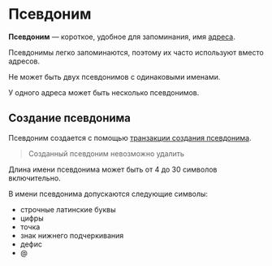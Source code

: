 # Псевдоним

**Псевдоним** — короткое, удобное для запоминания, имя [адреса](/blockchain/address.md).

Псевдонимы легко запоминаются, поэтому их часто используют вместо адресов.

Не может быть двух псевдонимов с одинаковыми именами.

У одного адреса может быть несколько псевдонимов.

## Создание псевдонима

Псевдоним создается с помощью [транзакции создания псевдонима](/blockchain/transaction-type/alias-transaction.md).

> Созданный псевдоним невозможно удалить

Длина имени псевдонима может быть от 4  до 30 символов включительно.

В имени псевдонима допускаются следующие символы:

* строчные латинские буквы
* цифры
* точка
* знак нижнего подчеркивания
* дефис
* @
